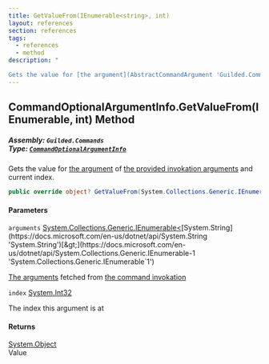```yaml
---
title: GetValueFrom(IEnumerable<string>, int)
layout: references
section: references
tags:
  - references
  - method
description: "

Gets the value for [the argument](AbstractCommandArgument 'Guilded.Commands.AbstractCommandArgument') of [the provided invokation arguments](CommandEvent.Arguments 'Guilded.Commands.CommandEvent.Arguments') and current index."
---
```


## CommandOptionalArgumentInfo.GetValueFrom(IEnumerable<string>, int) Method
##### **Assembly:** `Guilded.Commands`<br/>**Type:** [`CommandOptionalArgumentInfo`](CommandOptionalArgumentInfo 'Guilded.Commands.CommandOptionalArgumentInfo')

Gets the value for [the argument](AbstractCommandArgument 'Guilded.Commands.AbstractCommandArgument') of [the provided invokation arguments](CommandEvent.Arguments 'Guilded.Commands.CommandEvent.Arguments') and current index.

```csharp
public override object? GetValueFrom(System.Collections.Generic.IEnumerable<string> arguments, int index);
```
#### Parameters

<a name='Guilded.Commands.CommandOptionalArgumentInfo.GetValueFrom(System.Collections.Generic.IEnumerable_string_,int).arguments'></a>

`arguments` [System.Collections.Generic.IEnumerable&lt;](https://docs.microsoft.com/en-us/dotnet/api/System.Collections.Generic.IEnumerable-1 'System.Collections.Generic.IEnumerable`1')[System.String](https://docs.microsoft.com/en-us/dotnet/api/System.String 'System.String')[&gt;](https://docs.microsoft.com/en-us/dotnet/api/System.Collections.Generic.IEnumerable-1 'System.Collections.Generic.IEnumerable`1')

[The arguments](CommandEvent.Arguments 'Guilded.Commands.CommandEvent.Arguments') fetched from [the command invokation](CommandEvent 'Guilded.Commands.CommandEvent')

<a name='Guilded.Commands.CommandOptionalArgumentInfo.GetValueFrom(System.Collections.Generic.IEnumerable_string_,int).index'></a>

`index` [System.Int32](https://docs.microsoft.com/en-us/dotnet/api/System.Int32 'System.Int32')

The index this argument is at

#### Returns
[System.Object](https://docs.microsoft.com/en-us/dotnet/api/System.Object 'System.Object')  
Value
